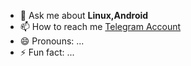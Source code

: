 

<!-- - 🔭 I’m currently working on -->
<!-- - 🌱 I’m currently learning Flutter -->
<!-- - 👯 I’m looking to collaborate on ... -->
<!-- - 🤔 I’m looking for help with ... -->
- 💬 Ask me about **Linux,Android**
- 📫 How to reach me [Telegram Account](https://t.me/AMHOAZ/)
- 😄 Pronouns: ...
- ⚡ Fun fact: ...

